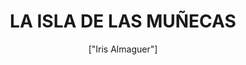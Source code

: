 ---
title: 'LA ISLA DE LAS MUÑECAS'
description: 'La Isla de las Muñecas, ubicada en los canales de Xochimilco, al sur del centro de la Ciudad de México, muy cerca del estadio de fútbol Estadio Azteca, es una chinampa de la Laguna de Teshuilo y una de las principales atracciones de los canales.'
pubDate: '2024-04-07T10:00:49.613Z'
heroImage: '/muñecas.jpg'
categories: ['leyendas', 'terror', 'isla']
tags: ['muñecas', 'maldición', 'isla', '']
author: '["Iris Almaguer"]'
---